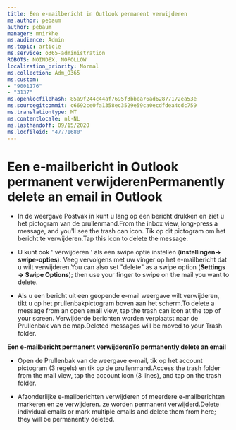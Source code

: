 ```yaml
---
title: Een e-mailbericht in Outlook permanent verwijderen
ms.author: pebaum
author: pebaum
manager: mnirkhe
ms.audience: Admin
ms.topic: article
ms.service: o365-administration
ROBOTS: NOINDEX, NOFOLLOW
localization_priority: Normal
ms.collection: Adm_O365
ms.custom:
- "9001176"
- "3137"
ms.openlocfilehash: 85a9f244c44af7695f3bbea76ad62877172ea53e
ms.sourcegitcommit: c6692ce0fa1358ec3529e59ca0ecdfdea4cdc759
ms.translationtype: MT
ms.contentlocale: nl-NL
ms.lasthandoff: 09/15/2020
ms.locfileid: "47771680"
---
```

# <a name="permanently-delete-an-email-in-outlook"></a><span data-ttu-id="9f52c-102">Een e-mailbericht in Outlook permanent verwijderen</span><span class="sxs-lookup"><span data-stu-id="9f52c-102">Permanently delete an email in Outlook</span></span>

- <span data-ttu-id="9f52c-103">In de weergave Postvak in kunt u lang op een bericht drukken en ziet u het pictogram van de prullenmand.</span><span class="sxs-lookup"><span data-stu-id="9f52c-103">From the inbox view, long-press a message, and you'll see the trash can icon.</span></span> <span data-ttu-id="9f52c-104">Tik op dit pictogram om het bericht te verwijderen.</span><span class="sxs-lookup"><span data-stu-id="9f52c-104">Tap this icon to delete the message.</span></span>

- <span data-ttu-id="9f52c-105">U kunt ook ' verwijderen ' als een swipe optie instellen (**instellingen-> swipe-opties**). Veeg vervolgens met uw vinger op het e-mailbericht dat u wilt verwijderen.</span><span class="sxs-lookup"><span data-stu-id="9f52c-105">You can also set "delete" as a swipe option (**Settings -> Swipe Options**); then use your finger to swipe on the mail you want to delete.</span></span> 

- <span data-ttu-id="9f52c-106">Als u een bericht uit een geopende e-mail weergave wilt verwijderen, tikt u op het prullenbakpictogram boven aan het scherm.</span><span class="sxs-lookup"><span data-stu-id="9f52c-106">To delete a message from an open email view, tap the trash can icon at the top of your screen.</span></span> <span data-ttu-id="9f52c-107">Verwijderde berichten worden verplaatst naar de Prullenbak van de map.</span><span class="sxs-lookup"><span data-stu-id="9f52c-107">Deleted messages will be moved to your Trash folder.</span></span> 

<span data-ttu-id="9f52c-108">**Een e-mailbericht permanent verwijderen**</span><span class="sxs-lookup"><span data-stu-id="9f52c-108">**To permanently delete an email**</span></span>

- <span data-ttu-id="9f52c-109">Open de Prullenbak van de weergave e-mail, tik op het account pictogram (3 regels) en tik op de prullenmand.</span><span class="sxs-lookup"><span data-stu-id="9f52c-109">Access the trash folder from the mail view, tap the account icon (3 lines), and tap on the trash folder.</span></span>

- <span data-ttu-id="9f52c-110">Afzonderlijke e-mailberichten verwijderen of meerdere e-mailberichten markeren en ze verwijderen. ze worden permanent verwijderd.</span><span class="sxs-lookup"><span data-stu-id="9f52c-110">Delete individual emails or mark multiple emails and delete them from here; they will be permanently deleted.</span></span>